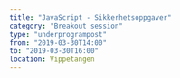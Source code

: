 ```yaml
---
title: "JavaScript - Sikkerhetsoppgaver"
category: "Breakout session"
type: "underprogrampost"
from: "2019-03-30T14:00"
to: "2019-03-30T16:00"
location: Vippetangen
---
```

